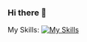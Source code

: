 ### Hi there 👋

My Skills:
[![My Skills](https://skillicons.dev/icons?i=html,css,js,ts,react,redux,angular,firebase,figma,ps)](https://skillicons.dev)
